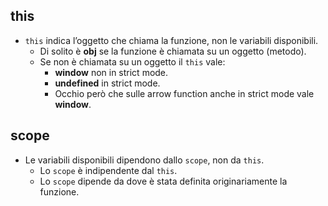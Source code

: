 ## this
* `this` indica l’oggetto che chiama la funzione, non le variabili disponibili.
  * Di solito è __obj__ se la funzione è chiamata su un oggetto (metodo).
  * Se non è chiamata su un oggetto il `this` vale:
    * __window__ non in strict mode.
    * __undefined__ in strict mode.
    * Occhio però che sulle arrow function anche in strict mode vale __window__.

## scope
* Le variabili disponibili dipendono dallo `scope`, non da `this`. 
  * Lo `scope` è indipendente dal `this`.
  * Lo `scope` dipende da dove è stata definita originariamente la funzione.